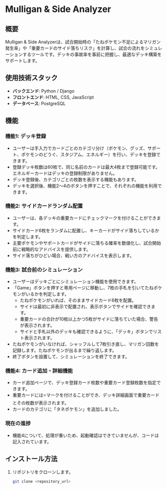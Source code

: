 # Mulligan & Side Analyzer

## 概要

Mulligan & Side Analyzerは、試合開始時の「たねポケモン不足によるマリガン発生率」や「重要カードのサイド落ちリスク」を計算し、試合の流れをシミュレーションするツールです。デッキの事故率を事前に把握し、最適なデッキ構築をサポートします。

## 使用技術スタック

- **バックエンド**: Python / Django
- **フロントエンド**: HTML, CSS, JavaScript
- **データベース**: PostgreSQL

## 機能

### 機能1: デッキ登録

- ユーザーは手入力でカードごとのカテゴリ分け（ポケモン、グッズ、サポート、ポケモンのどうぐ、スタジアム、エネルギー）を行い、デッキを登録できます。
- 登録デッキ枚数は60枚で、同じ名前のカードは最大4枚まで登録可能です。エネルギーカードはデッキの登録制限がありません。
- デッキ登録後、カテゴリごとの枚数を表示する機能もあります。
- デッキを選択後、機能2〜4のボタンを押すことで、それぞれの機能を利用できます。

### 機能2: サイドカードランダム配置

- ユーザーは、各デッキの重要カードにチェックマークを付けることができます。
- サイドカード6枚をランダムに配置し、キーカードがサイド落ちしているかを判定します。
- 主要ポケモンやサポートカードがサイドに落ちる確率を数値化し、試合開始前に戦略的なアドバイスを提供します。
- サイド落ちがひどい場合、戦い方のアドバイスを表示します。

### 機能3: 試合前のシミュレーション

- ユーザーはデッキごとにシミュレーション機能を使用できます。
- 「Game」ボタンを押すと専用ページに移動し、7枚の手札を引いてたねポケモンがいるかを判定します。
  - たねポケモンがいれば、そのままサイドカード6枚を配置。
  - サイドは最初に非表示で配置され、表示ボタンでサイドを確認できます。
  - 重要カードの合計が10枚以上かつ5枚がサイドに落ちていた場合、警告が表示されます。
  - サイドと手札以外のデッキも確認できるように、「デッキ」ボタンでリスト表示されます。
- たねポケモンがいなければ、シャッフルして7枚引き直し、マリガン回数を記録します。たねポケモンが出るまで繰り返します。
- 終了ボタンを設置して、シミュレーションを終了できます。

### 機能4: カード追加・詳細機能

- カード追加ページで、デッキ登録カード枚数や重要カード登録枚数を指定できます。
- 重要カードには⭐️マークを付けることができ、デッキ詳細画面で重要カードとその枚数が表示されます。
- カードのカテゴリに「タネポケモン」を追加しました。

### 現在の進捗

- 機能4について、処理が重いため、起動確認はできていませんが、コードは記入されています。

## インストール方法

1. リポジトリをクローンします。
   ```bash
   git clone <repository_url>
